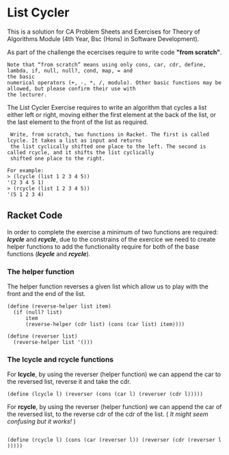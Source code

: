 # List Cycler

This is a solution for CA Problem Sheets and Exercises for Theory of Algorithms Module (4th Year, Bsc (Hons) in Software Development). 

As part of the challenge the ecercises require to write code **"from scratch"**.

```
Note that “from scratch” means using only cons, car, cdr, define, lambda, if, null, null?, cond, map, = and
the basic 
numerical operators (+, -, *, /, modulo). Other basic functions may be allowed, but please confirm their use with 
the lecturer.
```


The List Cycler Exercise requires to write an algorithm that cycles a list either left or right, moving either the first element at the back of the list, or the last element to the front of the list as required.


```
 Write, from scratch, two functions in Racket. The first is called lcycle. It takes a list as input and returns 
 the list cyclically shifted one place to the left. The second is called rcycle, and it shifts the list cyclically 
 shifted one place to the right.
 
For example:
> (lcycle (list 1 2 3 4 5))
'(2 3 4 5 1)
> (rcycle (list 1 2 3 4 5))
'(5 1 2 3 4)

 ```

## Racket Code

In order to complete the exercise a minimum of two functions are required: ***lcycle*** and ***rcycle***, due to the constrains of the exercice we need to create helper functions to add the functionality require for both of the base functions (***lcycle*** and ***rcycle***).


### The helper function

The helper function reverses a given list which allow us to play with the front and the end of the list.

```
(define (reverse-helper list item)
  (if (null? list)
      item
      (reverse-helper (cdr list) (cons (car list) item))))

(define (reverser list)
  (reverse-helper list '()))

```

### The **lcycle** and **rcycle** functions

For **lcycle**, by using the reverser (helper function) we can append the car to the reversed list, reverse it and take the cdr.

```
(define (lcycle l) (reverser (cons (car l) (reverser (cdr l)))))
```

For **rcycle**, by using the reverser (helper function) we can append the car of the reversed list, to the reverse cdr of the cdr of the list. ( *It might seem confusing but it works!* )

```

(define (rcycle l) (cons (car (reverser l)) (reverser (cdr (reverser l ))))) 

```